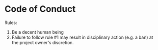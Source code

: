 Code of Conduct
===============

Rules:
1. Be a decent human being
2. Failure to follow rule #1 may result in disciplinary action (e.g. a ban) at the project owner's discretion.
